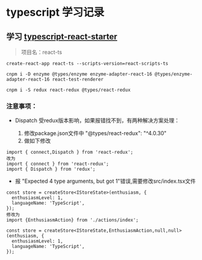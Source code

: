 # typescript 学习记录

## 学习 [typescript-react-starter](https://github.com/Microsoft/TypeScript-React-Starter#typescript-react-starter)

> 项目名：react-ts 

```
create-react-app react-ts --scripts-version=react-scripts-ts

cnpm i -D enzyme @types/enzyme enzyme-adapter-react-16 @types/enzyme-adapter-react-16 react-test-renderer

cnpm i -S redux react-redux @types/react-redux

```
### 注意事项：
- Dispatch 受redux版本影响，如果报错找不到，有两种解决方案处理：

  1. 修改package.json文件中 "@types/react-redux": "^4.0.30"
  2. 做如下修改
```
import { connect,Dispatch } from 'react-redux';
改为
import { connect } from 'react-redux';
import { Dispatch } from 'redux';
```

- 报 "Expected 4 type arguments, but got 1"错误,需要修改src/index.tsx文件

```
const store = createStore<IStoreState>(enthusiasm, {
  enthusiasmLevel: 1,
  languageName: 'TypeScript',
});
修改为
import {EnthusiasmAction} from './actions/index';

const store = createStore<IStoreState,EnthusiasmAction,null,null>(enthusiasm, {
  enthusiasmLevel: 1,
  languageName: 'TypeScript',
});
```



